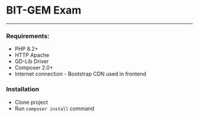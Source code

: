 # BIT-GEM Exam
***
### Requirements:
- PHP 8.2+
- HTTP Apache
- GD-Lib Driver
- Composer 2.0+
- Internet connection - Bootstrap CDN used in frontend

### Installation
- Clone project
- Run `composer install` command